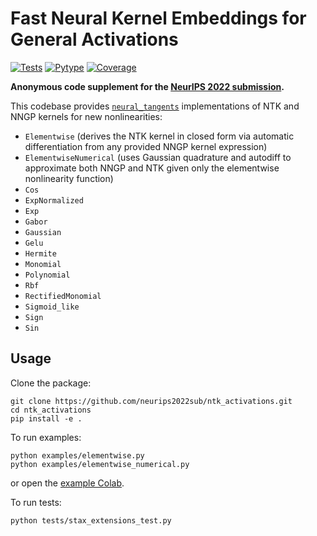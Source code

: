 # Fast Neural Kernel Embeddings for General Activations

[![Tests](https://github.com/neurips2022sub/ntk_activations/actions/workflows/test.yaml/badge.svg)](https://github.com/neurips2022sub/ntk_activations/actions/workflows/test.yaml)
[![Pytype](https://github.com/neurips2022sub/ntk_activations/actions/workflows/pytype.yaml/badge.svg)](https://github.com/neurips2022sub/ntk_activations/actions/workflows/pytype.yaml)
[![Coverage](https://codecov.io/gh/neurips2022sub/ntk_activations/branch/main/graph/badge.svg)](https://codecov.io/gh/neurips2022sub/ntk_activations)

**Anonymous code supplement for the [NeurIPS 2022 submission](https://openreview.net/forum?id=yLilJ1vZgMe).**

This codebase provides [`neural_tangents`](https://github.com/google/neural-tangents) implementations of NTK and NNGP kernels for new nonlinearities:

* `Elementwise` (derives the NTK kernel in closed form via automatic differentiation from any provided NNGP kernel expression)
* `ElementwiseNumerical` (uses Gaussian quadrature and autodiff to approximate both NNGP and NTK given only the elementwise nonlinearity function)
* `Cos`
* `ExpNormalized`
* `Exp`
* `Gabor`
* `Gaussian`
* `Gelu`
* `Hermite`
* `Monomial`
* `Polynomial`
* `Rbf`
* `RectifiedMonomial`
* `Sigmoid_like`
* `Sign`
* `Sin`

## Usage

Clone the package: 
```commandline 
git clone https://github.com/neurips2022sub/ntk_activations.git
cd ntk_activations 
pip install -e .
```

To run examples:
```commandline
python examples/elementwise.py
python examples/elementwise_numerical.py
```
or open the [example Colab](https://colab.research.google.com/github/neurips2022sub/ntk_activations/blob/main/example.ipynb).

To run tests:
```commandline
python tests/stax_extensions_test.py
```